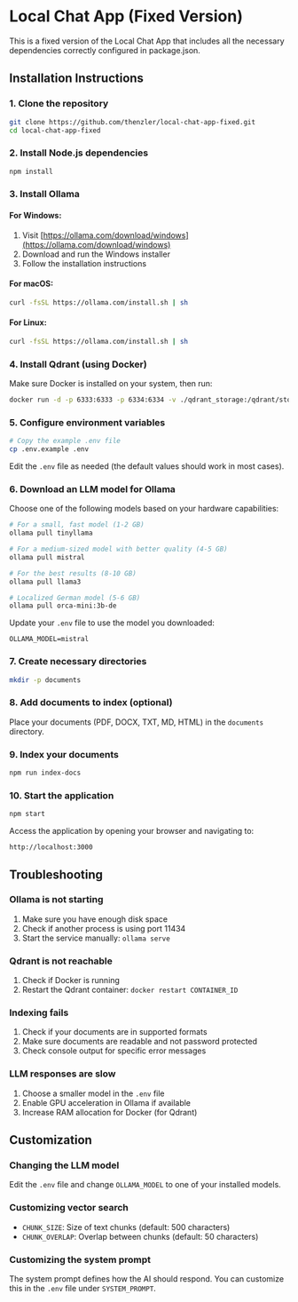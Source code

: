 # Local Chat App (Fixed Version)

This is a fixed version of the Local Chat App that includes all the necessary dependencies correctly configured in package.json.

## Installation Instructions

### 1. Clone the repository

```bash
git clone https://github.com/thenzler/local-chat-app-fixed.git
cd local-chat-app-fixed
```

### 2. Install Node.js dependencies

```bash
npm install
```

### 3. Install Ollama

#### For Windows:
1. Visit [https://ollama.com/download/windows](https://ollama.com/download/windows)
2. Download and run the Windows installer
3. Follow the installation instructions

#### For macOS:
```bash
curl -fsSL https://ollama.com/install.sh | sh
```

#### For Linux:
```bash
curl -fsSL https://ollama.com/install.sh | sh
```

### 4. Install Qdrant (using Docker)

Make sure Docker is installed on your system, then run:

```bash
docker run -d -p 6333:6333 -p 6334:6334 -v ./qdrant_storage:/qdrant/storage qdrant/qdrant
```

### 5. Configure environment variables

```bash
# Copy the example .env file
cp .env.example .env
```

Edit the `.env` file as needed (the default values should work in most cases).

### 6. Download an LLM model for Ollama

Choose one of the following models based on your hardware capabilities:

```bash
# For a small, fast model (1-2 GB)
ollama pull tinyllama

# For a medium-sized model with better quality (4-5 GB)
ollama pull mistral

# For the best results (8-10 GB)
ollama pull llama3

# Localized German model (5-6 GB)
ollama pull orca-mini:3b-de
```

Update your `.env` file to use the model you downloaded:
```
OLLAMA_MODEL=mistral
```

### 7. Create necessary directories

```bash
mkdir -p documents
```

### 8. Add documents to index (optional)

Place your documents (PDF, DOCX, TXT, MD, HTML) in the `documents` directory.

### 9. Index your documents

```bash
npm run index-docs
```

### 10. Start the application

```bash
npm start
```

Access the application by opening your browser and navigating to:
```
http://localhost:3000
```

## Troubleshooting

### Ollama is not starting
1. Make sure you have enough disk space
2. Check if another process is using port 11434
3. Start the service manually: `ollama serve`

### Qdrant is not reachable
1. Check if Docker is running
2. Restart the Qdrant container: `docker restart CONTAINER_ID`

### Indexing fails
1. Check if your documents are in supported formats
2. Make sure documents are readable and not password protected
3. Check console output for specific error messages

### LLM responses are slow
1. Choose a smaller model in the `.env` file
2. Enable GPU acceleration in Ollama if available
3. Increase RAM allocation for Docker (for Qdrant)

## Customization

### Changing the LLM model
Edit the `.env` file and change `OLLAMA_MODEL` to one of your installed models.

### Customizing vector search
- `CHUNK_SIZE`: Size of text chunks (default: 500 characters)
- `CHUNK_OVERLAP`: Overlap between chunks (default: 50 characters)

### Customizing the system prompt
The system prompt defines how the AI should respond. You can customize this in the `.env` file under `SYSTEM_PROMPT`.
